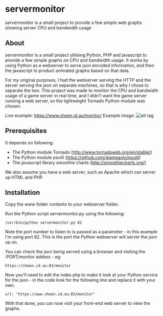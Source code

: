 # servermonitor
servermonitor is a small project to provide a few simple web graphs showing server CPU and bandwidth usage

## About ##
servermonitor is a small project utilising Python, PHP and javascript to provide a few simple graphs on CPU and bandwidth usage.  It works by using Python as a webserver to serve json encoded information, and then the javascript to product animated graphs based on that data.


For my original purposes, I had the webserver serving the HTTP and the server serving the json on separate machines, so that is why I chose to separate the two.  This project was made to monitor the CPU and bandwidth usage of a game server in real time, and I didn't want the game server running a web server, so the lightweight Tornado Python module was chosen.

Live example: https://www.sheen.id.au/monitor/
Example image: ![alt tag](https://raw.github.com/mikesheen/servermonitor/master/sampleimage.png)

## Prerequisites ##
It depends on following:
* The Python module Tornado (http://www.tornadoweb.org/en/stable/)
* The Python module psutil (https://github.com/giampaolo/psutil)
* The javascript library smoothie charts (http://smoothiecharts.org/)

We also assume you have a web server, such as Apache which can server up HTML and PHP.

## Installation ##
Copy the www folder contents to your webserver folder.

Run the Python script servermonitor.py using the following:
```
/usr/bin/python servermonitor.py 82
```
Note the port number to listen to is passed as a parameter - in this example I'm using port 82.  This is the port the Python webserver will server the json up on.

You can check the json being served using a browser and visiting the :PORT/monitor addess - eg:
```
https://sheen.id.au:83/monitor
```

Now you'll need to edit the index.php to make it look at your Python service for the json - in the code look for the following line and replace it with your own.
```
url: "https://www.sheen.id.au:83/monitor"
```

With that done, you can now visit your front-end web server to view the graphs.

